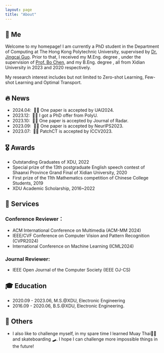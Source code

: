 ```yaml
---
layout: page
title: "About"
---
```


<span class='anchor' id='about-me'></span>

## 🐨 Me

Welcome to my homepage! I am currently a PhD student in the Department of Computing at The Hong Kong Polytechnic University, supervised by [Dr. Jingcai Guo](https://jingcaiguo.github.io/). Prior to that, I received my M.Eng. degree , under the supervision of [Prof. Bo Chen](https://web.xidian.edu.cn/bchen/), and my B.Eng. degree , all from Xidian University in 2023 and 2020 respectively.

My research interest includes but not limited to Zero-shot Learning, Few-shot Learning and Optimal Transport.

## 🔥 News
- 2024.04: &nbsp;🥂🥂 One paper is accepted by UAI2024. 
- 2023.12: &nbsp;🥳🥳 I got a PhD offer from PolyU.
- 2023.10: &nbsp;🙋🙋 One paper is accepted by Journal of Radar.
- 2023.09: &nbsp;🍾🍾 One paper is accepted by NeurIPS2023. 
- 2023.07: &nbsp;🎉🎉 PatchCT is accepted by ICCV2023.


## 🎖 Awards 
- Outstanding Graduates of XDU, 2022
- Special prize of the 13th postgraduate English speech contest of Shaanxi Province Grand Final of Xidian University, 2020
- First prize of the 11th Mathematics competition of Chinese College Students, 2019
- XDU Academic Scholarship, 2016~2022

## 🧙 Services
### Conference Reviewer：
- ACM International Conference on Multimedia (ACM-MM 2024)
- IEEE/CVF Conference on Computer Vision and Pattern Recognition (CVPR2024)
- International Conference on Machine Learning (ICML2024)

### Journal Reviewer:
- IEEE Open Journal of the Computer Society (IEEE OJ-CS)
  
## 🎓 Education
- 2020.09 - 2023.06, M.S.@XDU, Electronic Engineering
- 2016.09 - 2020.06, B.S.@XDU, Electronic Engineering.

## 🥏 Others
- I also like to challenge myself, in my spare time I learned Muay Thai🥊🥊 and skateboarding 🛹. I hope I can challenge more impossible things in the future!
